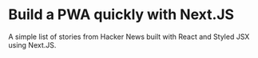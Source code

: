 # Build a PWA quickly with Next.JS

A simple list of stories from Hacker News built with React and Styled JSX using Next.JS.
